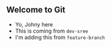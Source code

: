 ## Welcome to  Git

- Yo, Johny here
- This is coming from `dev-sree`
- I'm adding this from  `feature-branch`
